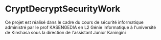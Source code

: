 # CryptDecryptSecurityWork
Ce projet est réalisé dans le cadre du cours de sécurité informatique administré par le prof KASENGEDIA en L2 Génie informatique à l'université de Kinshasa sous la direction de l'assistant Junior Kaningini
